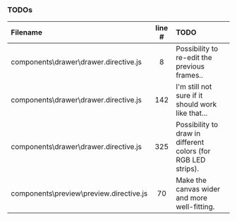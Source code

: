 ### TODOs
| Filename | line # | TODO
|:------|:------:|:------
| components\drawer\drawer.directive.js | 8 | Possibility to re-edit the previous frames..
| components\drawer\drawer.directive.js | 142 | I'm still not sure if it should work like that...
| components\drawer\drawer.directive.js | 325 | Possibility to draw in different colors (for RGB LED strips).
| components\preview\preview.directive.js | 70 | Make the canvas wider and more well-fitting.